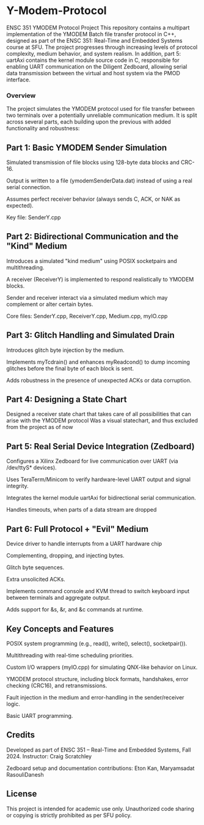 # Y-Modem-Protocol
ENSC 351 YMODEM Protocol Project
This repository contains a multipart implementation of the YMODEM Batch file transfer protocol in C++, designed as part of the ENSC 351: Real-Time and Embedded Systems course at SFU. The project progresses through increasing levels of protocol complexity, medium behavior, and system realism. In addition, part 5: uartAxi contains the kernel module source code in C, responsible for enabling UART communication on the Diligent Zedboard, allowing serial data transmission between the virtual and host system via the PMOD interface.

### Overview

The project simulates the YMODEM protocol used for file transfer between two terminals over a potentially unreliable communication medium. It is split across several parts, each building upon the previous with added functionality and robustness:

## Part 1: Basic YMODEM Sender Simulation
Simulated transmission of file blocks using 128-byte data blocks and CRC-16.

Output is written to a file (ymodemSenderData.dat) instead of using a real serial connection.

Assumes perfect receiver behavior (always sends C, ACK, or NAK as expected).

Key file: SenderY.cpp

## Part 2: Bidirectional Communication and the "Kind" Medium
Introduces a simulated "kind medium" using POSIX socketpairs and multithreading.

A receiver (ReceiverY) is implemented to respond realistically to YMODEM blocks.

Sender and receiver interact via a simulated medium which may complement or alter certain bytes.

Core files: SenderY.cpp, ReceiverY.cpp, Medium.cpp, myIO.cpp

## Part 3: Glitch Handling and Simulated Drain
Introduces glitch byte injection by the medium.

Implements myTcdrain() and enhances myReadcond() to dump incoming glitches before the final byte of each block is sent.

Adds robustness in the presence of unexpected ACKs or data corruption.

## Part 4: Designing a State Chart
Designed a receiver state chart that takes care of all possibilities that can arise with the YMODEM protocol
Was a visual statechart, and thus excluded from the project as of now

## Part 5: Real Serial Device Integration (Zedboard)
Configures a Xilinx Zedboard for live communication over UART (via /dev/ttyS* devices).

Uses TeraTerm/Minicom to verify hardware-level UART output and signal integrity.

Integrates the kernel module uartAxi for bidirectional serial communication.

Handles timeouts, when parts of a data stream are dropped

## Part 6: Full Protocol + "Evil" Medium
Device driver to handle interrupts from a UART hardware chip

Complementing, dropping, and injecting bytes.

Glitch byte sequences.

Extra unsolicited ACKs.

Implements command console and KVM thread to switch keyboard input between terminals and aggregate output.

Adds support for &s, &r, and &c commands at runtime.

## Key Concepts and Features
POSIX system programming (e.g., read(), write(), select(), socketpair()).

Multithreading with real-time scheduling priorities.

Custom I/O wrappers (myIO.cpp) for simulating QNX-like behavior on Linux.

YMODEM protocol structure, including block formats, handshakes, error checking (CRC16), and retransmissions.

Fault injection in the medium and error-handling in the sender/receiver logic.

Basic UART programming.

## Credits
Developed as part of ENSC 351 – Real-Time and Embedded Systems, Fall 2024.
Instructor: Craig Scratchley

Zedboard setup and documentation contributions: Eton Kan, Maryamsadat RasouliDanesh

## License
This project is intended for academic use only. Unauthorized code sharing or copying is strictly prohibited as per SFU policy.
